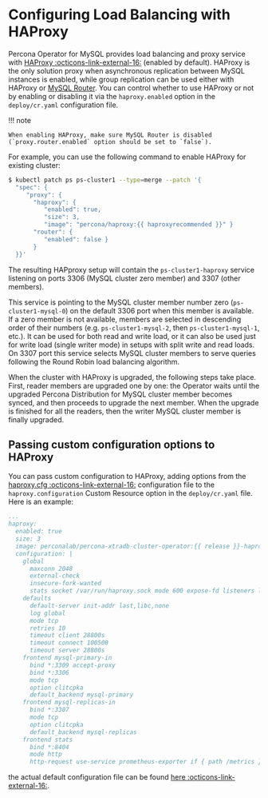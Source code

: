 # Configuring Load Balancing with HAProxy

Percona Operator for MySQL provides load balancing and proxy service with
[HAProxy :octicons-link-external-16:](https://haproxy.org) (enabled by default). HAProxy is the only
solution proxy when asynchronous replication between MySQL instances is enabled,
while group replication can be used either with HAProxy or [MySQL Router](router-conf.md).
You can control whether to use HAProxy or not by enabling or disabling it via
the `haproxy.enabled` option in the `deploy/cr.yaml` configuration file.

!!! note

    When enabling HAProxy, make sure MySQL Router is disabled
    (`proxy.router.enabled` option should be set to `false`).

For example, you can use the following command to enable HAProxy for existing
cluster:

```{.bash data-prompt="$"}
$ kubectl patch ps ps-cluster1 --type=merge --patch '{
  "spec": {
     "proxy": {
       "haproxy": {
          "enabled": true,
          "size": 3,
          "image": "percona/haproxy:{{ haproxyrecommended }}" }
       "router": {
          "enabled": false }
       }
  }}'
```

The resulting HAPproxy setup will contain the `ps-cluster1-haproxy` service
listening on ports 3306 (MySQL cluster zero member) and 3307 (other members).

This service is pointing to the MySQL cluster member number zero
(`ps-cluster1-mysql-0`) on the default 3306 port when this member is available. If
a zero member is not available, members are selected in descending order of
their numbers (e.g. `ps-cluster1-mysql-2`, then `ps-cluster1-mysql-1`, etc.). It can
be used for both read and write load, or it can also be used just for write load
(single writer mode) in setups with split write and read loads. On 3307 port
this service selects MySQL cluster members to serve queries following the Round
Robin load balancing algorithm. 

When the cluster with HAProxy is upgraded, the following steps
take place. First, reader members are upgraded one by one: the Operator waits
until the upgraded Percona Distribution for MySQL cluster member becomes synced,
and then proceeds to upgrade the next member. When the upgrade is finished for
all the readers, then the writer MySQL cluster member is finally upgraded.

## Passing custom configuration options to HAProxy

You can pass custom configuration to HAProxy, adding options from the
[haproxy.cfg :octicons-link-external-16:](https://www.haproxy.com/blog/the-four-essential-sections-of-an-haproxy-configuration/)
configuration file to the  `haproxy.configuration` Custom Resource option in
the `deploy/cr.yaml` file. Here is an example:

```yaml
...
haproxy:
  enabled: true
  size: 3
  image: perconalab/percona-xtradb-cluster-operator:{{ release }}-haproxy
  configuration: |
    global
      maxconn 2048
      external-check
      insecure-fork-wanted
      stats socket /var/run/haproxy.sock mode 600 expose-fd listeners level admin
    defaults
      default-server init-addr last,libc,none
      log global
      mode tcp
      retries 10
      timeout client 28800s
      timeout connect 100500
      timeout server 28800s
    frontend mysql-primary-in
      bind *:3309 accept-proxy
      bind *:3306
      mode tcp
      option clitcpka
      default_backend mysql-primary
    frontend mysql-replicas-in
      bind *:3307
      mode tcp
      option clitcpka
      default_backend mysql-replicas
    frontend stats
      bind *:8404
      mode http
      http-request use-service prometheus-exporter if { path /metrics }
```

the actual default configuration file can be found [here :octicons-link-external-16:](https://github.com/percona/percona-server-mysql-operator/blob/main/build/haproxy-global.cfg).

